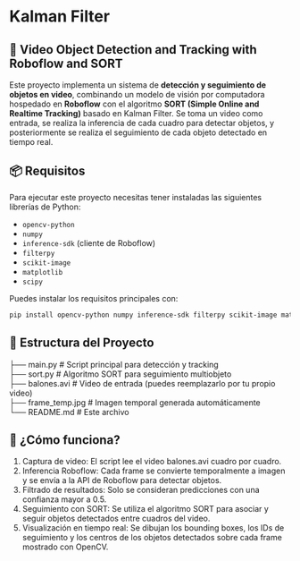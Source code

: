 # Kalman Filter 

## 🎯 Video Object Detection and Tracking with Roboflow and SORT

Este proyecto implementa un sistema de **detección y seguimiento de objetos en video**, combinando un modelo de visión por computadora hospedado en **Roboflow** con el algoritmo **SORT (Simple Online and Realtime Tracking)** basado en Kalman Filter.
Se toma un video como entrada, se realiza la inferencia de cada cuadro para detectar objetos, y posteriormente se realiza el seguimiento de cada objeto detectado en tiempo real.

## 📦 Requisitos

Para ejecutar este proyecto necesitas tener instaladas las siguientes librerías de Python:

- `opencv-python` 
- `numpy`
- `inference-sdk` (cliente de Roboflow)
- `filterpy`
- `scikit-image`
- `matplotlib`
- `scipy`

Puedes instalar los requisitos principales con:

```bash
pip install opencv-python numpy inference-sdk filterpy scikit-image matplotlib scipy
```


## 📁 Estructura del Proyecto

├── main.py                 # Script principal para detección y tracking \
├── sort.py                 # Algoritmo SORT para seguimiento multiobjeto \
├── balones.avi             # Video de entrada (puedes reemplazarlo por tu propio video)\
├── frame_temp.jpg          # Imagen temporal generada automáticamente\
└── README.md               # Este archivo

## 🚀 ¿Cómo funciona?

1.	Captura de video: El script lee el video balones.avi cuadro por cuadro.
2.	Inferencia Roboflow: Cada frame se convierte temporalmente a imagen y se envía a la API de Roboflow para detectar objetos.
3.	Filtrado de resultados: Solo se consideran predicciones con una confianza mayor a 0.5.
4.	Seguimiento con SORT: Se utiliza el algoritmo SORT para asociar y seguir objetos detectados entre cuadros del video.
5.	Visualización en tiempo real: Se dibujan los bounding boxes, los IDs de seguimiento y los centros de los objetos detectados sobre cada frame mostrado con OpenCV.



